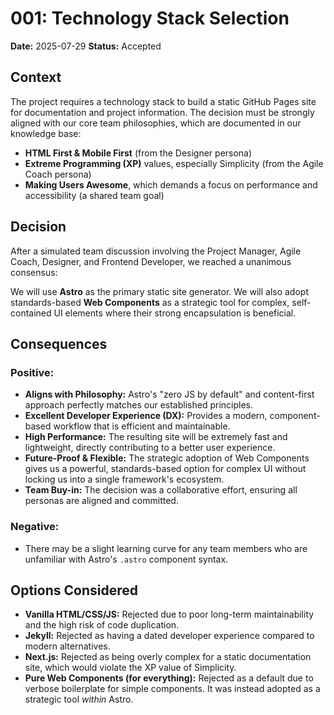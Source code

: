 # 001: Technology Stack Selection

**Date:** 2025-07-29
**Status:** Accepted

## Context

The project requires a technology stack to build a static GitHub Pages site for documentation and project information. The decision must be strongly aligned with our core team philosophies, which are documented in our knowledge base:

-   **HTML First & Mobile First** (from the Designer persona)
-   **Extreme Programming (XP)** values, especially Simplicity (from the Agile Coach persona)
-   **Making Users Awesome**, which demands a focus on performance and accessibility (a shared team goal)

## Decision

After a simulated team discussion involving the Project Manager, Agile Coach, Designer, and Frontend Developer, we reached a unanimous consensus:

We will use **Astro** as the primary static site generator. We will also adopt standards-based **Web Components** as a strategic tool for complex, self-contained UI elements where their strong encapsulation is beneficial.

## Consequences

### Positive:

-   **Aligns with Philosophy:** Astro's "zero JS by default" and content-first approach perfectly matches our established principles.
-   **Excellent Developer Experience (DX):** Provides a modern, component-based workflow that is efficient and maintainable.
-   **High Performance:** The resulting site will be extremely fast and lightweight, directly contributing to a better user experience.
-   **Future-Proof & Flexible:** The strategic adoption of Web Components gives us a powerful, standards-based option for complex UI without locking us into a single framework's ecosystem.
-   **Team Buy-in:** The decision was a collaborative effort, ensuring all personas are aligned and committed.

### Negative:

-   There may be a slight learning curve for any team members who are unfamiliar with Astro's `.astro` component syntax.

## Options Considered

-   **Vanilla HTML/CSS/JS:** Rejected due to poor long-term maintainability and the high risk of code duplication.
-   **Jekyll:** Rejected as having a dated developer experience compared to modern alternatives.
-   **Next.js:** Rejected as being overly complex for a static documentation site, which would violate the XP value of Simplicity.
-   **Pure Web Components (for everything):** Rejected as a default due to verbose boilerplate for simple components. It was instead adopted as a strategic tool *within* Astro.
